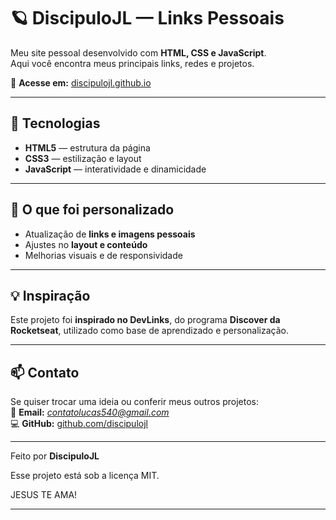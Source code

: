 # 🪐 DiscipuloJL — Links Pessoais

Meu site pessoal desenvolvido com **HTML, CSS e JavaScript**.  
Aqui você encontra meus principais links, redes e projetos.

🔗 **Acesse em:** [discipulojl.github.io](https://discipulojl.github.io)

---

## 🚀 Tecnologias

- **HTML5** — estrutura da página  
- **CSS3** — estilização e layout  
- **JavaScript** — interatividade e dinamicidade  

---

## 🧩 O que foi personalizado

- Atualização de **links e imagens pessoais**  
- Ajustes no **layout e conteúdo**  
- Melhorias visuais e de responsividade  

---

## 💡 Inspiração

Este projeto foi **inspirado no DevLinks**, do programa **Discover da Rocketseat**, utilizado como base de aprendizado e personalização.

---

## 📫 Contato

Se quiser trocar uma ideia ou conferir meus outros projetos:  
📧 **Email:** *contatolucas540@gmail.com*  
💻 **GitHub:** [github.com/discipulojl](https://github.com/discipulojl)

---

Feito por **DiscipuloJL**


Esse projeto está sob a licença MIT.

JESUS TE AMA!

---

